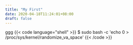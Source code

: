 ```yaml
---
title: "My First"
date: 2020-04-18T11:24:01+08:00
draft: false
---
```

ggg
{{< code language="shell" >}}
    $ sudo bash -c 'echo 0 > /proc/sys/kernel/randomize_va_space'
{{< /code >}}

